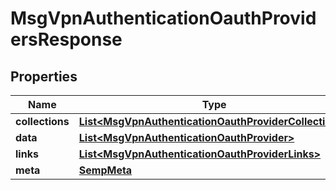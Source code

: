 
# MsgVpnAuthenticationOauthProvidersResponse

## Properties
Name | Type | Description | Notes
------------ | ------------- | ------------- | -------------
**collections** | [**List&lt;MsgVpnAuthenticationOauthProviderCollections&gt;**](MsgVpnAuthenticationOauthProviderCollections.md) |  |  [optional]
**data** | [**List&lt;MsgVpnAuthenticationOauthProvider&gt;**](MsgVpnAuthenticationOauthProvider.md) |  |  [optional]
**links** | [**List&lt;MsgVpnAuthenticationOauthProviderLinks&gt;**](MsgVpnAuthenticationOauthProviderLinks.md) |  |  [optional]
**meta** | [**SempMeta**](SempMeta.md) |  | 



